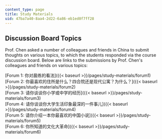 ```yaml
---
content_type: page
title: Study Materials
uid: 47ba7a40-8aa4-2d22-6a86-eb1ed0f7ff28
---
```


Discussion Board Topics
-----------------------

Prof. Chen asked a number of colleagues and friends in China to submit thoughts on various topics, to which the students responded via the course discussion board. Below are links to the submissions by Prof. Chen's colleagues and friends on various topics:

[Forum 1: 你对晨练的看法]({{< baseurl >}}/pages/study-materials/forum1)  
[Forum 2: 你最喜欢的住所是什么？四合院还是现代公寓？为什么？]({{< baseurl >}}/pages/study-materials/forum2)  
[Forum 3: 请你谈谈你小学或中学的经历]({{< baseurl >}}/pages/study-materials/forum3)  
[Forum 4: 请你谈谈你大学生活印象最深的一件事儿]({{< baseurl >}}/pages/study-materials/forum4)  
[Forum 5: 请你介绍一本你最喜欢的中国小说]({{< baseurl >}}/pages/study-materials/forum5)  
[Forum 6: 你所知道的文化大革命]({{< baseurl >}}/pages/study-materials/forum6)